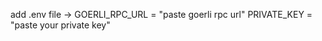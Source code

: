 add .env file ->
              GOERLI_RPC_URL = "paste goerli rpc url"
              PRIVATE_KEY = "paste your private key"
